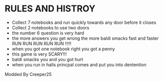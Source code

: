 # RULES AND HISTROY 
 - Collect 7 notebooks and run quickly towards any door before it closes 
 - Collect 2 notebooks to use two doors 
 - the number 6 question is very hard 
 - the more answers you get wrong the more baldi smacks fast and faster RUN RUN RUN RUN RUN !!!!!
 - when you got one notebook right you got a penny 
 - this game is very SCARY!!! 
 - baldi smacks you and you got hurt 
 - when you run in halls princpal comes and put you into dentention 

Modded By Creeper25

